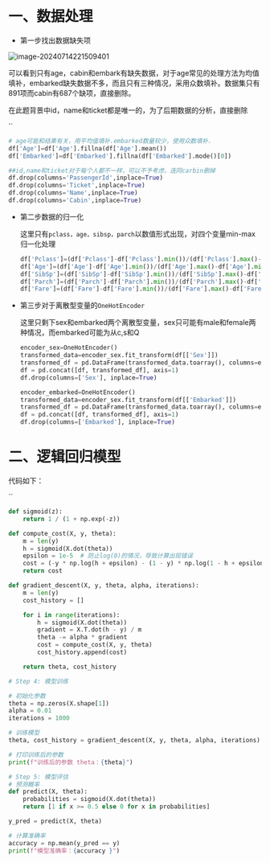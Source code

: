 # 一、数据处理

- 第一步找出数据缺失项

![image-20240714221509401](https://github.com/captainwhite147/UniqueAI2024SummerCamp/blob/my_zhengyan/Task/images/image-20240714221509401.png)

可以看到只有age，cabin和embark有缺失数据，对于age常见的处理方法为均值填补，embarked缺失数据不多，而且只有三种情况，采用众数填补。数据集只有891项而cabin有687个缺项，直接删除。

在此题背景中id，name和ticket都是唯一的，为了后期数据的分析，直接删除

``

```python
# age可能和结果有关，用平均值填补.embarked数量较少，使用众数填补.
df['Age']=df['Age'].fillna(df['Age'].mean())
df['Embarked']=df['Embarked'].fillna(df['Embarked'].mode()[0])

##id,name和ticket对于每个人都不一样，可以不予考虑，连同carbin删掉
df.drop(columns='PassengerId',inplace=True)
df.drop(columns='Ticket',inplace=True)
df.drop(columns='Name',inplace=True)
df.drop(columns='Cabin',inplace=True)

```

- 第二步数据的归一化

  这里只有`pclass，age，sibsp，parch`以数值形式出现，对四个变量min-max归一化处理

  ```python
  df['Pclass']=(df['Pclass']-df['Pclass'].min())/(df['Pclass'].max()-df['Pclass'].min())
  df['Age']=(df['Age']-df['Age'].min())/(df['Age'].max()-df['Age'].min())
  df['SibSp']=(df['SibSp']-df['SibSp'].min())/(df['SibSp'].max()-df['SibSp'].min())
  df['Parch']=(df['Parch']-df['Parch'].min())/(df['Parch'].max()-df['Parch'].min())
  df['Fare']=(df['Fare']-df['Fare'].min())/(df['Fare'].max()-df['Fare'].min())
  ```

- 第三步对于离散型变量的`OneHotEncoder`

  这里只剩下sex和embarked两个离散型变量，sex只可能有male和female两种情况，而embarked可能为从c,s和Q

  ```python
  encoder_sex=OneHotEncoder()
  transformed_data=encoder_sex.fit_transform(df[['Sex']])
  transformed_df = pd.DataFrame(transformed_data.toarray(), columns=encoder_sex.get_feature_names_out(['Sex']))
  df = pd.concat([df, transformed_df], axis=1)
  df.drop(columns=['Sex'], inplace=True)
  
  encoder_embarked=OneHotEncoder()
  transformed_data=encoder_sex.fit_transform(df[['Embarked']])
  transformed_df = pd.DataFrame(transformed_data.toarray(), columns=encoder_sex.get_feature_names_out(['Embarked']))
  df = pd.concat([df, transformed_df], axis=1)
  df.drop(columns=['Embarked'], inplace=True)
  ```



# 二、逻辑回归模型

代码如下：

``

```python
def sigmoid(z):
    return 1 / (1 + np.exp(-z))

def compute_cost(X, y, theta):
    m = len(y)
    h = sigmoid(X.dot(theta))
    epsilon = 1e-5  # 防止log(0)的情况，导致计算出现错误
    cost = (-y * np.log(h + epsilon) - (1 - y) * np.log(1 - h + epsilon)).mean()
    return cost

def gradient_descent(X, y, theta, alpha, iterations):
    m = len(y)
    cost_history = []

    for i in range(iterations):
        h = sigmoid(X.dot(theta))
        gradient = X.T.dot(h - y) / m
        theta -= alpha * gradient
        cost = compute_cost(X, y, theta)
        cost_history.append(cost)

    return theta, cost_history

# Step 4: 模型训练

# 初始化参数
theta = np.zeros(X.shape[1])
alpha = 0.01
iterations = 1000

# 训练模型
theta, cost_history = gradient_descent(X, y, theta, alpha, iterations)

# 打印训练后的参数
print(f"训练后的参数 theta：{theta}")

# Step 5: 模型评估
# 预测概率
def predict(X, theta):
    probabilities = sigmoid(X.dot(theta))
    return [1 if x >= 0.5 else 0 for x in probabilities]

y_pred = predict(X, theta)

# 计算准确率
accuracy = np.mean(y_pred == y)
print(f"模型准确率：{accuracy }")
```
